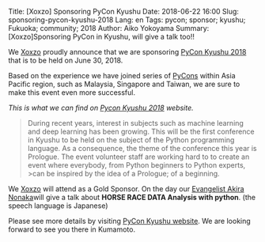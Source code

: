 Title: [Xoxzo] Sponsoring PyCon Kyushu
Date: 2018-06-22 16:00
Slug: sponsoring-pycon-kyushu-2018
Lang: en
Tags: pycon; sponsor; kyushu; Fukuoka; community; 2018
Author: Aiko Yokoyama
Summary: [Xoxzo]Sponsoring PyCon in Kyushu, will give a talk too!!


We [Xoxzo](https://www.xoxzo.com/en/) proudly announce that we are sponsoring
[PyCon Kyushu 2018](http://kyushu.pycon.jp/) that is to be held on June 30, 2018.

Based on the experience we have joined series of [PyCons](http://www.pycon.org/) 
within Asia Pacific region, such as Malaysia, Singapore and Taiwan, we are sure to make
this event even more successful.

_This is what we can find on [Pycon Kyushu 2018](http://kyushu.pycon.jp/) website._
>During recent years, interest in subjects such as machine learning and deep learning has been growing.
>This will be the first conference in Kyushu to be held on the subject of the Python programming language.
>As a consequence, the theme of the conference this year is Prologue.
>The event volunteer staff are working hard to to create an event where everybody, from Python beginners to Python experts, >can be inspired by the idea of a Prologue; of a beginning.

We [Xoxzo](https://www.xoxzo.com/en/) will attend as a Gold Sponsor. 
On the day our [Evangelist Akira Nonaka](https://info.xoxzo.com/en/aboutus/
)will give a talk about **HORSE RACE DATA Analysis with python**.
(the speech language is Japanese)

Please see more details by visiting [PyCon Kyushu website](http://kyushu.pycon.jp/).
We are looking forward to see you there in Kumamoto.
